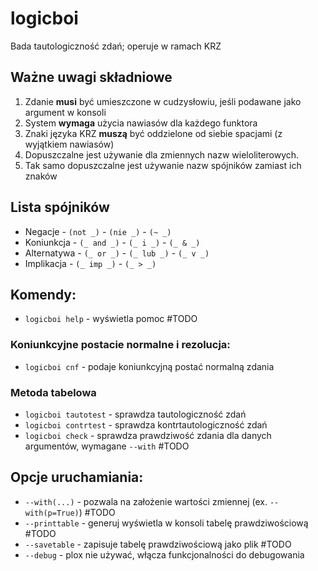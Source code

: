 # logicboi
Bada tautologiczność zdań; operuje w ramach KRZ

## __Ważne uwagi składniowe__
 1. Zdanie __musi__ być umieszczone w cudzysłowiu, jeśli podawane jako argument w konsoli
 2. System __wymaga__ użycia nawiasów dla każdego funktora
 3. Znaki języka KRZ __muszą__ być oddzielone od siebie spacjami (z wyjątkiem nawiasów)
 4. Dopuszczalne jest używanie dla zmiennych nazw wieloliterowych.
 5. Tak samo dopuszczalne jest używanie nazw spójników zamiast ich znaków

## Lista spójników
 - Negacje - `(not _)` - `(nie _)` - `(~ _)`
 - Koniunkcja - `(_ and _)` - `(_ i _)` - `(_ & _)`
 - Alternatywa - `(_ or _)` - `(_ lub _)` - `(_ v _)`
 - Implikacja - `(_ imp _)` - `(_ > _)`

## Komendy:
 - `logicboi help` - wyświetla pomoc #TODO
### Koniunkcyjne postacie normalne i rezolucja:
 - `logicboi cnf` - podaje koniunkcyjną postać normalną zdania
### Metoda tabelowa
 - `logicboi tautotest` - sprawdza tautologiczność zdań
 - `logicboi contrtest` - sprawdza kontrtautologiczność zdań
 - `logicboi check` - sprawdza prawdziwość zdania dla danych argumentów, wymagane `--with` #TODO

## Opcje uruchamiania:
 - `--with(...)` - pozwala na założenie wartości zmiennej (ex. `--with(p=True)`) #TODO
 - `--printtable` - generuj wyświetla w konsoli tabelę prawdziwościową #TODO
 - `--savetable` - zapisuje tabelę prawdziwościową jako plik #TODO
 - `--debug` - plox nie używać, włącza funkcjonalności do debugowania